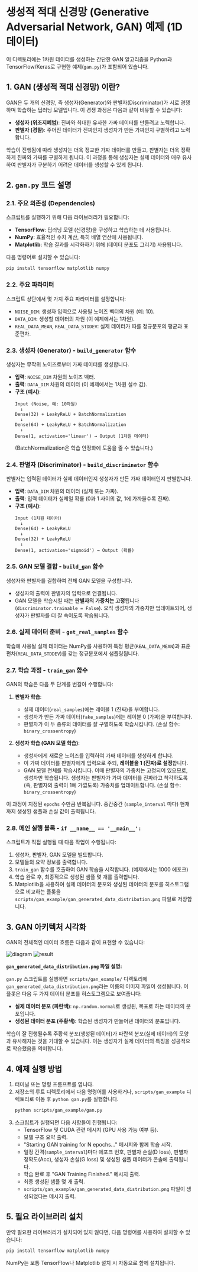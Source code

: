 # 생성적 적대 신경망 (Generative Adversarial Network, GAN) 예제 (1D 데이터)

이 디렉토리에는 1차원 데이터를 생성하는 간단한 GAN 알고리즘을 Python과 TensorFlow/Keras로 구현한 예제(`gan.py`)가 포함되어 있습니다.

## 1. GAN (생성적 적대 신경망) 이란?

GAN은 두 개의 신경망, 즉 생성자(Generator)와 판별자(Discriminator)가 서로 경쟁하며 학습하는 딥러닝 모델입니다. 이 경쟁 과정은 다음과 같이 비유할 수 있습니다:

*   **생성자 (위조지폐범)**: 진짜와 최대한 유사한 가짜 데이터를 만들려고 노력합니다.
*   **판별자 (경찰)**: 주어진 데이터가 진짜인지 생성자가 만든 가짜인지 구별하려고 노력합니다.

학습이 진행됨에 따라 생성자는 더욱 정교한 가짜 데이터를 만들고, 판별자는 더욱 정확하게 진짜와 가짜를 구별하게 됩니다. 이 과정을 통해 생성자는 실제 데이터와 매우 유사하여 판별자가 구분하기 어려운 데이터를 생성할 수 있게 됩니다.

## 2. `gan.py` 코드 설명

### 2.1. 주요 의존성 (Dependencies)

스크립트를 실행하기 위해 다음 라이브러리가 필요합니다:

*   **TensorFlow**: 딥러닝 모델 (신경망)을 구성하고 학습하는 데 사용됩니다.
*   **NumPy**: 효율적인 수치 계산, 특히 배열 연산에 사용됩니다.
*   **Matplotlib**: 학습 결과를 시각화하기 위해 (데이터 분포도 그리기) 사용됩니다.

다음 명령어로 설치할 수 있습니다:
```bash
pip install tensorflow matplotlib numpy
```

### 2.2. 주요 파라미터

스크립트 상단에서 몇 가지 주요 파라미터를 설정합니다:

*   `NOISE_DIM`: 생성자 입력으로 사용될 노이즈 벡터의 차원 (예: 10).
*   `DATA_DIM`: 생성할 데이터의 차원 (이 예제에서는 1차원).
*   `REAL_DATA_MEAN`, `REAL_DATA_STDDEV`: 실제 데이터가 따를 정규분포의 평균과 표준편차.

### 2.3. 생성자 (Generator) - `build_generator` 함수

생성자는 무작위 노이즈로부터 가짜 데이터를 생성합니다.

*   **입력**: `NOISE_DIM` 차원의 노이즈 벡터.
*   **출력**: `DATA_DIM` 차원의 데이터 (이 예제에서는 1차원 실수 값).
*   **구조 (예시)**:
    ```
    Input (Noise, 예: 10차원)
      ↓
    Dense(32) + LeakyReLU + BatchNormalization
      ↓
    Dense(64) + LeakyReLU + BatchNormalization
      ↓
    Dense(1, activation='linear') → Output (1차원 데이터)
    ```
    (BatchNormalization은 학습 안정화에 도움을 줄 수 있습니다.)

### 2.4. 판별자 (Discriminator) - `build_discriminator` 함수

판별자는 입력된 데이터가 실제 데이터인지 생성자가 만든 가짜 데이터인지 판별합니다.

*   **입력**: `DATA_DIM` 차원의 데이터 (실제 또는 가짜).
*   **출력**: 입력 데이터가 실제일 확률 (0과 1 사이의 값, 1에 가까울수록 진짜).
*   **구조 (예시)**:
    ```
    Input (1차원 데이터)
      ↓
    Dense(64) + LeakyReLU
      ↓
    Dense(32) + LeakyReLU
      ↓
    Dense(1, activation='sigmoid') → Output (확률)
    ```

### 2.5. GAN 모델 결합 - `build_gan` 함수

생성자와 판별자를 결합하여 전체 GAN 모델을 구성합니다.

*   생성자의 출력이 판별자의 입력으로 연결됩니다.
*   GAN 모델을 학습시킬 때는 **판별자의 가중치는 고정**됩니다 (`discriminator.trainable = False`). 오직 생성자의 가중치만 업데이트되어, 생성자가 판별자를 더 잘 속이도록 학습됩니다.

### 2.6. 실제 데이터 준비 - `get_real_samples` 함수

학습에 사용될 실제 데이터는 NumPy를 사용하여 특정 평균(`REAL_DATA_MEAN`)과 표준편차(`REAL_DATA_STDDEV`)를 갖는 정규분포에서 샘플링됩니다.

### 2.7. 학습 과정 - `train_gan` 함수

GAN의 학습은 다음 두 단계를 번갈아 수행합니다:

1.  **판별자 학습**:
    *   실제 데이터(`real_samples`)에는 레이블 1 (진짜)을 부여합니다.
    *   생성자가 만든 가짜 데이터(`fake_samples`)에는 레이블 0 (가짜)을 부여합니다.
    *   판별자가 이 두 종류의 데이터를 잘 구별하도록 학습시킵니다. (손실 함수: `binary_crossentropy`)

2.  **생성자 학습 (GAN 모델 학습)**:
    *   생성자에게 새로운 노이즈를 입력하여 가짜 데이터를 생성하게 합니다.
    *   이 가짜 데이터를 판별자에게 입력으로 주되, **레이블을 1 (진짜)로 설정**합니다.
    *   GAN 모델 전체를 학습시킵니다. 이때 판별자의 가중치는 고정되어 있으므로, 생성자만 학습됩니다. 생성자는 판별자가 가짜 데이터를 진짜라고 착각하도록 (즉, 판별자의 출력이 1에 가깝도록) 가중치를 업데이트합니다. (손실 함수: `binary_crossentropy`)

이 과정이 지정된 `epochs` 수만큼 반복됩니다. 중간중간 (`sample_interval` 마다) 현재까지 생성된 샘플과 손실 값이 출력됩니다.

### 2.8. 메인 실행 블록 - `if __name__ == '__main__':`

스크립트가 직접 실행될 때 다음 작업이 수행됩니다:
1.  생성자, 판별자, GAN 모델을 빌드합니다.
2.  모델들의 요약 정보를 출력합니다.
3.  `train_gan` 함수를 호출하여 GAN 학습을 시작합니다. (예제에서는 1000 에포크)
4.  학습 완료 후, 최종적으로 생성된 샘플 몇 개를 출력합니다.
5.  Matplotlib을 사용하여 실제 데이터의 분포와 생성된 데이터의 분포를 히스토그램으로 비교하는 플롯을 `scripts/gan_example/gan_generated_data_distribution.png` 파일로 저장합니다.

## 3. GAN 아키텍처 시각화

GAN의 전체적인 데이터 흐름은 다음과 같이 표현할 수 있습니다:

![diagram](./diagram-gan.png)
![result](./gan_generated_data_distribution.png)

**`gan_generated_data_distribution.png` 파일 설명:**

`gan.py` 스크립트를 실행하면 `scripts/gan_example/` 디렉토리에 `gan_generated_data_distribution.png`라는 이름의 이미지 파일이 생성됩니다. 이 플롯은 다음 두 가지 데이터 분포를 히스토그램으로 보여줍니다:

*   **실제 데이터 분포 (파란색)**: `np.random.normal`로 생성된, 목표로 하는 데이터의 분포입니다.
*   **생성된 데이터 분포 (주황색)**: 학습된 생성자가 만들어낸 데이터의 분포입니다.

학습이 잘 진행될수록 주황색 분포(생성된 데이터)가 파란색 분포(실제 데이터)의 모양과 유사해지는 것을 기대할 수 있습니다. 이는 생성자가 실제 데이터의 특징을 성공적으로 학습했음을 의미합니다.

## 4. 예제 실행 방법

1.  터미널 또는 명령 프롬프트를 엽니다.
2.  저장소의 루트 디렉토리에서 다음 명령어를 사용하거나, `scripts/gan_example` 디렉토리로 이동 후 `python gan.py`를 실행합니다.
    ```bash
    python scripts/gan_example/gan.py
    ```
3.  스크립트가 실행되면 다음 사항들이 진행됩니다:
    *   TensorFlow 및 CUDA 관련 메시지 (GPU 사용 가능 여부 등).
    *   모델 구조 요약 출력.
    *   "Starting GAN training for N epochs..." 메시지와 함께 학습 시작.
    *   일정 간격(`sample_interval`)마다 에포크 번호, 판별자 손실(D loss), 판별자 정확도(Acc), 생성자 손실(G loss) 및 생성된 샘플 데이터가 콘솔에 출력됩니다.
    *   학습 완료 후 "GAN Training Finished." 메시지 출력.
    *   최종 생성된 샘플 몇 개 출력.
    *   `scripts/gan_example/gan_generated_data_distribution.png` 파일이 생성되었다는 메시지 출력.

## 5. 필요 라이브러리 설치

만약 필요한 라이브러리가 설치되어 있지 않다면, 다음 명령어를 사용하여 설치할 수 있습니다:

```bash
pip install tensorflow matplotlib numpy
```
NumPy는 보통 TensorFlow나 Matplotlib 설치 시 자동으로 함께 설치됩니다.
